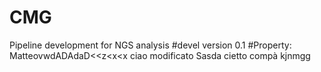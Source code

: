# CMG
Pipeline development for NGS analysis
#devel version 0.1
#Property: MatteovwdADAdaD<<z<x<x
ciao modificato
Sasda
cietto compà
kjnmgg